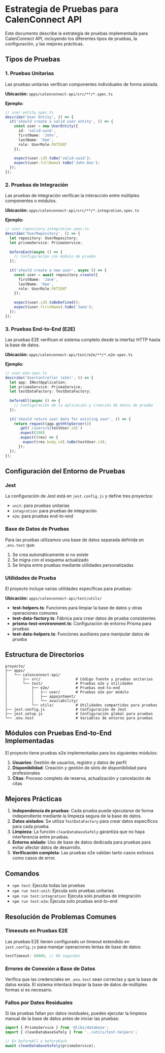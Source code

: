 # Estrategia de Pruebas para CalenConnect API

Este documento describe la estrategia de pruebas implementada para CalenConnect API, incluyendo los diferentes tipos de pruebas, la configuración, y las mejores prácticas.

## Tipos de Pruebas

### 1. Pruebas Unitarias

Las pruebas unitarias verifican componentes individuales de forma aislada.

**Ubicación:** `apps/calenconnect-api/src/**/*.spec.ts`

**Ejemplo:**
```typescript
// user.entity.spec.ts
describe('User Entity', () => {
  it('should create a valid user entity', () => {
    const user = new UserEntity({
      id: 'valid-uuid',
      firstName: 'John',
      lastName: 'Doe',
      role: UserRole.PATIENT
    });
    
    expect(user.id).toBe('valid-uuid');
    expect(user.fullName).toBe('John Doe');
  });
});
```

### 2. Pruebas de Integración

Las pruebas de integración verifican la interacción entre múltiples componentes o módulos.

**Ubicación:** `apps/calenconnect-api/src/**/*.integration.spec.ts`

**Ejemplo:**
```typescript
// user.repository.integration.spec.ts
describe('UserRepository', () => {
  let repository: UserRepository;
  let prismaService: PrismaService;
  
  beforeEach(async () => {
    // Configuración con módulo de prueba
  });
  
  it('should create a new user', async () => {
    const user = await repository.create({
      firstName: 'Jane',
      lastName: 'Doe',
      role: UserRole.PATIENT
    });
    
    expect(user.id).toBeDefined();
    expect(user.firstName).toBe('Jane');
  });
});
```

### 3. Pruebas End-to-End (E2E)

Las pruebas E2E verifican el sistema completo desde la interfaz HTTP hasta la base de datos.

**Ubicación:** `apps/calenconnect-api/test/e2e/**/*.e2e-spec.ts`

**Ejemplo:**
```typescript
// user.e2e-spec.ts
describe('UserController (e2e)', () => {
  let app: INestApplication;
  let prismaService: PrismaService;
  let testDataFactory: TestDataFactory;
  
  beforeAll(async () => {
    // Configuración de la aplicación y creación de datos de prueba
  });
  
  it('should return user data for existing user', () => {
    return request(app.getHttpServer())
      .get(`/users/${testUser.id}`)
      .expect(200)
      .expect((res) => {
        expect(res.body.id).toBe(testUser.id);
      });
  });
});
```

## Configuración del Entorno de Pruebas

### Jest

La configuración de Jest está en `jest.config.js` y define tres proyectos:
- `unit`: para pruebas unitarias
- `integration`: para pruebas de integración
- `e2e`: para pruebas end-to-end

### Base de Datos de Pruebas

Para las pruebas utilizamos una base de datos separada definida en `.env.test` que:
1. Se crea automáticamente si no existe
2. Se migra con el esquema actualizado
3. Se limpia entre pruebas mediante utilidades personalizadas

### Utilidades de Prueba

El proyecto incluye varias utilidades específicas para pruebas:

**Ubicación:** `apps/calenconnect-api/test/utils/`

- **test-helpers.ts**: Funciones para limpiar la base de datos y otras operaciones comunes
- **test-data-factory.ts**: Fábrica para crear datos de prueba consistentes
- **prisma-test-environment.ts**: Configuración de entorno Prisma para pruebas
- **test-data-helpers.ts**: Funciones auxiliares para manipular datos de prueba

## Estructura de Directorios

```
proyecto/
├── apps/
│   └── calenconnect-api/
│       ├── src/                # Código fuente y pruebas unitarias
│       └── test/               # Pruebas e2e y utilidades
│           ├── e2e/            # Pruebas end-to-end
│           │   ├── user/       # Pruebas e2e por módulo
│           │   ├── appointment/
│           │   └── availability/
│           └── utils/          # Utilidades compartidas para pruebas
├── jest.config.js              # Configuración de Jest
├── jest.setup.js               # Configuración global para pruebas
└── .env.test                   # Variables de entorno para pruebas
```

## Módulos con Pruebas End-to-End Implementadas

El proyecto tiene pruebas e2e implementadas para los siguientes módulos:

1. **Usuarios**: Gestión de usuarios, registro y datos de perfil
2. **Disponibilidad**: Creación y gestión de slots de disponibilidad para profesionales
3. **Citas**: Proceso completo de reserva, actualización y cancelación de citas

## Mejores Prácticas

1. **Independencia de pruebas**: Cada prueba puede ejecutarse de forma independiente mediante la limpieza segura de la base de datos.
2. **Datos aislados**: Se utiliza `TestDataFactory` para crear datos específicos para cada prueba.
3. **Limpieza**: La función `cleanDatabaseSafely` garantiza que no haya interferencia entre pruebas.
4. **Entorno aislado**: Uso de base de datos dedicada para pruebas para evitar afectar datos de desarrollo.
5. **Verificación completa**: Las pruebas e2e validan tanto casos exitosos como casos de error.

## Comandos

- `npm test`: Ejecuta todas las pruebas
- `npm run test:unit`: Ejecuta solo pruebas unitarias
- `npm run test:integration`: Ejecuta solo pruebas de integración
- `npm run test:e2e`: Ejecuta solo pruebas end-to-end

## Resolución de Problemas Comunes

### Timeouts en Pruebas E2E
Las pruebas E2E tienen configurado un timeout extendido en `jest.config.js` para manejar operaciones lentas de base de datos:

```javascript
testTimeout: 60000, // 60 segundos
```

### Errores de Conexión a Base de Datos
Verifica que las credenciales en `.env.test` sean correctas y que la base de datos exista. El sistema intentará limpiar la base de datos de múltiples formas si es necesario.

### Fallos por Datos Residuales
Si las pruebas fallan por datos residuales, puedes ejecutar la limpieza manual de la base de datos antes de iniciar las pruebas:

```typescript
import { PrismaService } from '@libs/database';
import { cleanDatabaseSafely } from '../utils/test-helpers';

// En beforeAll o beforeEach
await cleanDatabaseSafely(prismaService);
``` 